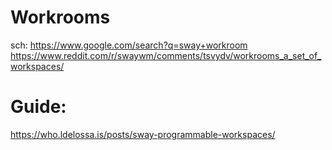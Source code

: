 # Workrooms
sch: https://www.google.com/search?q=sway+workroom https://www.reddit.com/r/swaywm/comments/tsvydv/workrooms_a_set_of_workspaces/

# Guide:
https://who.ldelossa.is/posts/sway-programmable-workspaces/
